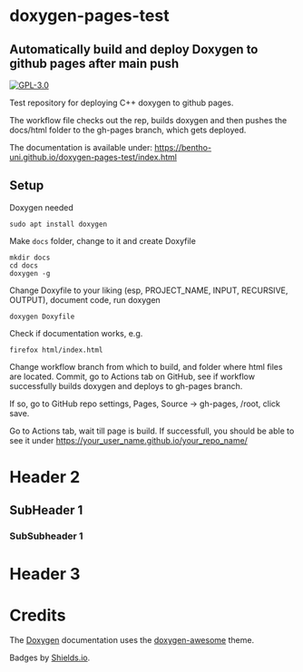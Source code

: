 # doxygen-pages-test
## Automatically build and deploy Doxygen to github pages after main push
[![GPL-3.0](https://img.shields.io/github/license/BenTho-Uni/doxygen-pages-test)](https://github.com/BenTho-Uni/doxygen-pages-test/blob/main/LICENSE)

Test repository for deploying C++ doxygen to github pages.

The workflow file checks out the rep, builds doxygen and then pushes the
docs/html folder to the gh-pages branch, which gets deployed.

The documentation is available under:
https://bentho-uni.github.io/doxygen-pages-test/index.html

## Setup

Doxygen needed

```
sudo apt install doxygen
```

Make `docs` folder, change to it and create Doxyfile

```
mkdir docs
cd docs
doxygen -g
```
Change Doxyfile to your liking (esp, PROJECT_NAME, INPUT, RECURSIVE,  OUTPUT), 
document code, run doxygen

```
doxygen Doxyfile
```
Check if documentation works, e.g.

```
firefox html/index.html
```
Change workflow branch from which to build, and folder where html files are 
located. 
Commit, go to Actions tab on GitHub, see if workflow successfully builds 
doxygen and deploys to gh-pages branch. 

If so, go to GitHub repo 
settings, Pages, Source -> gh-pages, /root, click save. 

Go to Actions tab, wait till page is build. If successfull, you should be able
to see it under https://your_user_name.github.io/your_repo_name/

# Header 2
## SubHeader 1
### SubSubheader 1

# Header 3

# Credits
The [Doxygen](https://www.doxygen.nl/index.html) documentation uses the [doxygen-awesome](https://jothepro.github.io/doxygen-awesome-css/index.html) theme.

Badges by [Shields.io](https://shields.io).
